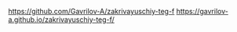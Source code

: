 https://github.com/Gavrilov-A/zakrivayuschiy-teg-f
https://gavrilov-a.github.io/zakrivayuschiy-teg-f/